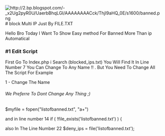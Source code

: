 <img class="transparent" alt="http://2.bp.blogspot.com/-_x2Ug2pyR0U/UaerbBhqLGI/AAAAAAAACck/ThjI9aHQ_0E/s1600/banned.png" src="http://2.bp.blogspot.com/-_x2Ug2pyR0U/UaerbBhqLGI/AAAAAAAACck/ThjI9aHQ_0E/s1600/banned.png">
# block Multi IP Just By FILE.TXT

Hello Bro Today I Want To Show Easy method For Banned More Than ip Automatical 

<h3>#1 Edit Script </h3>
First Go To Index.php i Search (blocked_ips.txt) You Will Find It In Line Number 7 
You Can Change To Any Name !! . But You Need To Change All The Script For Example

1 - Change The Name <h6>We Preferre To Dont Change Any Thing ;) </h6>
$myfile = fopen("listofbanned.txt", "a+") 

and in line number 14
if ( !file_exists('listofbanned.txt') ) {

also In The Line Number 22
$deny_ips = file('listofbanned.txt');


